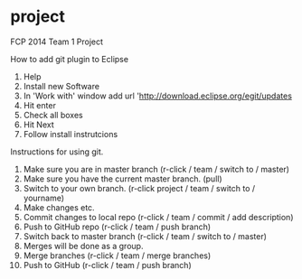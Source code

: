 project
=======

FCP 2014 Team 1 Project

How to add git plugin to Eclipse
1. Help
2. Install new Software
3. In 'Work with' window add url 'http://download.eclipse.org/egit/updates
4. Hit enter
5. Check all boxes
6. Hit Next
7. Follow install instrutcions


Instructions for using git.

1. Make sure you are in master branch (r-click / team / switch to / master)
2. Make sure you have the current master branch. (pull)
3. Switch to your own branch. (r-click project / team / switch to / yourname)
4. Make changes etc.
5. Commit changes to local repo (r-click / team / commit / add description)
6. Push to GitHub repo (r-click / team / push branch)
7. Switch back to master branch (r-click / team / switch to / master)
8. Merges will be done as a group. 
9. Merge branches (r-click / team / merge branches)
10. Push to GitHub (r-click / team / push branch)
